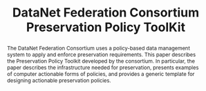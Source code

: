 ---
abstract: The DataNet Federation Consortium uses a policy-based data management system
  to apply and enforce preservation requirements. This paper describes the Preservation
  Policy Toolkit developed by the consortium. In particular, the paper describes the
  infrastructure needed for preservation, presents examples of computer actionable
  forms of policies, and provides a generic template for designing actionable preservation
  policies.
creators:
- Moore, Reagan
- Rajasekar, Arcot
- Xu, Hao
date: null
document_url: https://services.phaidra.univie.ac.at/api/object/o:429554/download
grand_parent: iPRES
institutions: []
keywords:
- policy-based data management
- preservation policies
- computer actionable procedures
landing_page_url: https://phaidra.univie.ac.at/o:429554
language: eng
layout: publication
license: CC BY 4.0 International
notes_url: null
parent: iPRES 2015
publication_type: paper
size: 761619
slides_url: null
source_name: iPRES
title: DataNet Federation Consortium Preservation Policy ToolKit
year: 2015
---